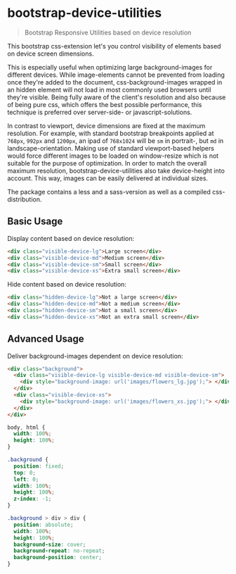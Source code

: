 # bootstrap-device-utilities
> Bootstrap Responsive Utilities based on device resolution

This bootstrap css-extension let's you control visibility of elements based on device screen dimensions.

This is especially useful when optimizing large background-images for different devices. 
While image-elements cannot be prevented from loading once they're added to the document, css-background-images wrapped in an hidden element will not load in most commonly used browsers until they're visible.
Being fully aware of the client's resolution and also because of being pure css, which offers the best possible performance, this technique is preferred over server-side- or javascript-solutions.

In contrast to viewport, device dimensions are fixed at the maximum resolution.
For example, with standard bootstrap breakpoints applied at `768px`, `992px` and `1200px`, an ipad of `768x1024` will be `sm` in portrait-, but `md` in landscape-orientation.
Making use of standard viewport-based helpers would force different images to be loaded on window-resize which is not suitable for the purpose of optimization.
In order to match the overall maximum resolution, bootstrap-device-utilities also take device-height into account. This way, images can be easily delivered at individual sizes. 

The package contains a less and a sass-version as well as a compiled css-distribution.

## Basic Usage

Display content based on device resolution:
```html
<div class="visible-device-lg">Large screen</div>
<div class="visible-device-md">Medium screen</div>
<div class="visible-device-sm">Small screen</div>
<div class="visible-device-xs">Extra small screen</div>
```

Hide content based on device resolution:
```html
<div class="hidden-device-lg">Not a large screen</div>
<div class="hidden-device-md">Not a medium screen</div>
<div class="hidden-device-sm">Not a small screen</div>
<div class="hidden-device-xs">Not an extra small screen</div>
```


## Advanced Usage

Deliver background-images dependent on device resolution:
```html
<div class="background">
  <div class="visible-device-lg visible-device-md visible-device-sm">
    <div style="background-image: url('images/flowers_lg.jpg');"> </div>
  </div>
  <div class="visible-device-xs">
    <div style="background-image: url('images/flowers_xs.jpg');"> </div>
  </div>
</div>
```

```css
body, html {
  width: 100%;
  height: 100%;
}

.background {
  position: fixed;
  top: 0;
  left: 0;
  width: 100%;
  height: 100%;
  z-index: -1;
}

.background > div > div {
  position: absolute;
  width: 100%;
  height: 100%;
  background-size: cover;
  background-repeat: no-repeat;
  background-position: center;
}
```